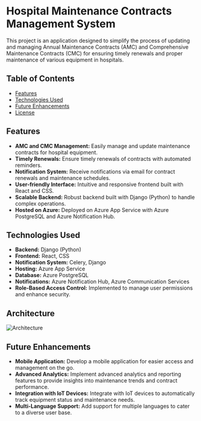 # Hospital Maintenance Contracts Management System

This project is an application designed to simplify the process of updating and managing Annual Maintenance Contracts (AMC) and Comprehensive Maintenance Contracts (CMC) for ensuring timely renewals and proper maintenance of various equipment in hospitals.

## Table of Contents

- [Features](#features)
- [Technologies Used](#technologies-used)
- [Future Enhancements](#future-enhancements)
- [License](#license)

## Features

- **AMC and CMC Management:** Easily manage and update maintenance contracts for hospital equipment.
- **Timely Renewals:** Ensure timely renewals of contracts with automated reminders.
- **Notification System:** Receive notifications via email for contract renewals and maintenance schedules.
- **User-friendly Interface:** Intuitive and responsive frontend built with React and CSS.
- **Scalable Backend:** Robust backend built with Django (Python) to handle complex operations.
- **Hosted on Azure:** Deployed on Azure App Service with Azure PostgreSQL and Azure Notification Hub.

## Technologies Used

- **Backend:** Django (Python)
- **Frontend:** React, CSS
- **Notification System:** Celery, Django
- **Hosting:** Azure App Service
- **Database:** Azure PostgreSQL
- **Notifications:** Azure Notification Hub, Azure Communication Services
- **Role-Based Access Control:** Implemented to manage user permissions and enhance security.

## Architecture

![Architecture](https://github.com/user-attachments/assets/1bff2a0a-c93e-46b6-a457-357275c50cbd)

## Future Enhancements

- **Mobile Application:** Develop a mobile application for easier access and management on the go.
- **Advanced Analytics:** Implement advanced analytics and reporting features to provide insights into maintenance trends and contract performance.
- **Integration with IoT Devices:** Integrate with IoT devices to automatically track equipment status and maintenance needs.
- **Multi-Language Support:** Add support for multiple languages to cater to a diverse user base.
